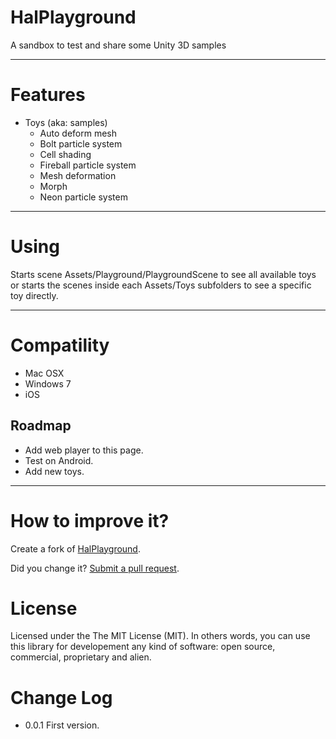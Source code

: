 HalPlayground
=============

A sandbox to test and share some Unity 3D samples

--------

Features
===
 - Toys (aka: samples)
 	- Auto deform mesh
 	- Bolt particle system
 	- Cell shading
 	- Fireball particle system
 	- Mesh deformation
 	- Morph
 	- Neon particle system
 
--------

Using
===
Starts scene Assets/Playground/PlaygroundScene to see all available toys or starts the scenes inside each Assets/Toys subfolders to see a specific toy directly.

--------

Compatility
===
- Mac OSX
- Windows 7
- iOS


Roadmap
-------- 
 - Add web player to this page.
 - Test on Android.
 - Add new toys.
 
--------

How to improve it?
======

Create a fork of [HalPlayground](https://github.com/giacomelli/HalPlayground/fork). 

Did you change it? [Submit a pull request](https://github.com/giacomelli/HalPlayground/pull/new/master).


License
======

Licensed under the The MIT License (MIT).
In others words, you can use this library for developement any kind of software: open source, commercial, proprietary and alien.


Change Log
======
 - 0.0.1 First version.
